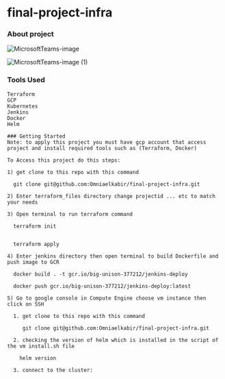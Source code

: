 # final-project-infra

### About project 

![MicrosoftTeams-image](https://user-images.githubusercontent.com/88335759/220899117-541f5776-8f8a-426e-998a-0deb9e0af0a9.png)

![MicrosoftTeams-image (1)](https://user-images.githubusercontent.com/88335759/220899297-7eddd971-0265-4c39-adcb-f3b11615de93.png)

### Tools Used

    Terraform
    GCP
    Kubernetes
    Jenkins
    Docker
    Helm
    
    ### Getting Started
    Note: to apply this project you must have gcp account that access project and install required tools such as (Terraform, Docker)
    
    To Access this project do this steps:
    
    1) get clone to this repo with this command
      
      git clone git@github.com:Omniaelkabir/final-project-infra.git
      
    2) Enter terraform_files directory change projectid ... etc to match your needs
    
    3) Open terminal to run terraform command
    
      terraform init
      
      
      terraform apply
      
    4) Enter jenkins directory then open terminal to build Dockerfile and push image to GCR
      
      docker build . -t gcr.io/big-unison-377212/jenkins-deploy

      docker push gcr.io/big-unison-377212/jenkins-deploy:latest

    5) Go to google console in Compute Engine choose vm instance then click on SSH
    
      1. get clone to this repo with this command
        
         git clone git@github.com:Omniaelkabir/final-project-infra.git
              
      2. checking the version of helm which is installed in the script of the vm install.sh file
      
        helm version
        
      3. connect to the cluster:   
      
      


      
    
    
    
      
